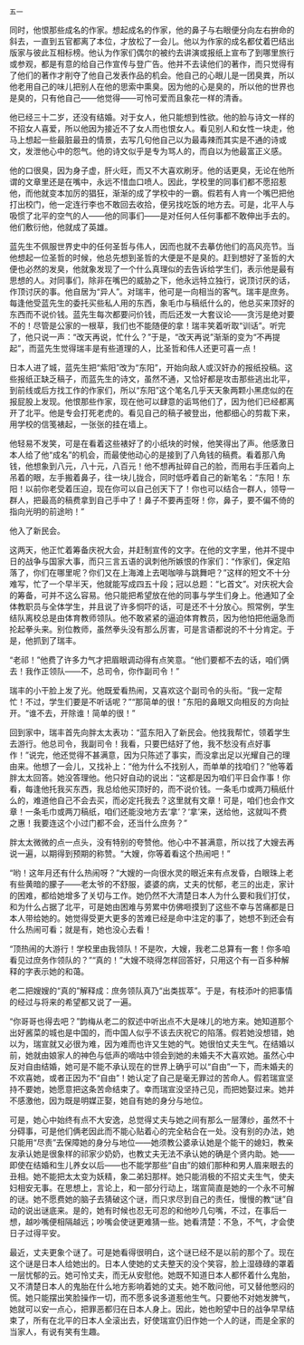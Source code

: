     五一 

   同时，他恨那些成名的作家。想起成名的作家，他的鼻子与右眼便分向左右拚命的斜去，一直到五官都离了本位，才放松了一会儿。他以为作家的成名都仗着巴结出版家与彼此互相标榜。他认为作家们偶尔的被约去讲演或报纸上宣布了到哪里旅行或参观，都是有意的给自己作宣传与登广告。他并不去读他们的著作，而只觉得有了他们的著作才削夺了他自己发表作品的机会。他自己的心眼儿是一团臭粪，所以他老用自己的味儿把别人在他的思索中熏臭。因为他的心是臭的，所以他的世界也是臭的，只有他自己——他觉得——可怜可爱而且象花一样的清香。

   他已经三十二岁，还没有结婚。对于女人，他只能想到性欲。他的脸与诗文一样的不招女人喜爱，所以他因为接近不了女人而也恨女人。看见别人和女性一块走，他马上想起一些最脏最丑的情景，去写几句他自己以为最毒辣而其实是不通的诗或文，发泄他心中的怨气。他的诗文似乎是专为骂人的，而自以为他最富正义感。

   他的口很臭，因为身子虚，肝火旺，而又不大喜欢刷牙。他的话更臭，无论在他所谓的文章里还是在嘴中，永远不惜血口喷人。因此，学校里的同事们都不愿招惹他，而他就变本加厉的猖狂，渐渐的成了学校中的一霸。假若有人肯一个嘴巴把他打出校门，他一定连行李也不敢回去收拾，便另找吃饭的地方去。可是，北平人与吸惯了北平的空气的人——他的同事们——是对任何人任何事都不敢伸出手去的。他们敷衍他，他就成了英雄。

   蓝先生不佩服世界史中的任何圣哲与伟人，因而也就不去摹仿他们的高风亮节。当他想起一位圣哲的时候，他总先想到圣哲的大便是不是臭的。赶到想好了圣哲的大便也必然的发臭，他就象发现了一个什么真理似的去告诉给学生们，表示他是最有思想的人。对同事们，除非在嘴巴的威胁之下，他永远特立独行，说顶讨厌的话，作顶讨厌的事。他自居为“异人”。对瑞丰，他可是一向相当的客气。瑞丰是庶务。每逢他受蓝先生的委托买些私人用的东西，象毛巾与稿纸什么的，他总买来顶好的东西而不说价钱。蓝先生每次都要问价钱，而后还发一大套议论——贪污是绝对要不的！尽管是公家的一根草，我们也不能随便的拿！瑞丰笑着听取“训话”。听完了，他只说一声：“改天再说，忙什么？”于是，“改天再说”渐渐的变为“不再提起”，而蓝先生觉得瑞丰是有些道理的人，比圣哲和伟人还更可喜一点！

   日本人进了城，蓝先生把“紫阳”改为“东阳”，开始向敌人或汉奸办的报纸投稿。这些报纸正缺乏稿子，而蓝先生的诗文，虽然不通，又恰好都是攻击那些逃出北平，到前线或后方找工作的作家们，所以“东阳”这个笔名几乎天天象两颗小黑痣似的在报屁股上发现。他恨那些作家，现在他可以肆意的诟骂他们了，因为他们已经都离开了北平。他是专会打死老虎的。看见自己的稿子被登出，他都细心的剪裁下来，用学校的信笺裱起，一张张的挂在墙上。

   他轻易不发笑，可是在看着这些裱好了的小纸块的时候，他笑得出了声。他感激日本人给了他“成名”的机会，而最使他动心的是接到了八角钱的稿费。看着那八角钱，他想象到八元，八十元，八百元！他不想再扯碎自己的脸，而用右手压着向上吊着的眼，左手搬着鼻子，往一块儿拢合，同时低呼着自己的新笔名：“东阳！东阳！以前你老受着压迫，现在你可以自己创天下了！你也可以结合一群人，领导一群人，把最高的稿费拿到自己手中了！鼻子不要再歪呀！你，鼻子，要不偏不倚的指向光明的前途哟！”

   他入了新民会。

   这两天，他正忙着筹备庆祝大会，并赶制宣传的文字。在他的文字里，他并不提中日的战争与国家大事，而只三言五语的讽刺他所嫉恨的作家们：“作家们，保定陷落了，你们在哪里呢？你们又在上海滩上去喝咖啡与跳舞吧？”这样的短文不十分难写，忙了一个早半天，他就能写成四五十段；冠以总题：“匕首文”。对庆祝大会的筹备，可并不这么容易。他只能把希望放在他的同事与学生们身上。他通知了全体教职员与全体学生，并且说了许多恫吓的话，可是还不十分放心。照常例，学生结队离校总是由体育教师领队。他不敢紧紧的逼迫体育教员，因为他怕把他逼急而抡起拳头来。别位教师，虽然拳头没有那么厉害，可是言语都说的不十分肯定。于是，他抓到了瑞丰。

   “老祁！”他费了许多力气才把眉眼调动得有点笑意。“他们要都不去的话，咱们俩去！我作正领队——不，总司令，你作副司令！”

   瑞丰的小干脸上发了光。他既爱看热闹，又喜欢这个副司令的头衔。“我一定帮忙！不过，学生们要是不听话呢？”“那简单的很！”东阳的鼻眼又向相反的方向扯开。“谁不去，开除谁！简单的很！”

   回到家中，瑞丰首先向胖太太表功：“蓝东阳入了新民会。他找我帮忙，领着学生去游行。他总司令，我副司令！我看，只要巴结好了他，我不愁没有点好事作！”说完，他还觉得不甚满意，因为只陈述了事实，而没拿出足以光耀自己的理由来。他想了一会儿，又找补上：“他为什么不找别人，而单单的找咱们？”他等着胖太太回答。她没答理他。他只好自动的说出：“这都是因为咱们平日会作事！你看，每逢他托我买东西，我总给他买顶好的，而不说价钱。一条毛巾或两刀稿纸什么的，难道他自己不会去买，而必定托我去？这里就有文章！可是，咱们也会作文章！一条毛巾或两刀稿纸，咱们还能没地方去‘拿’？‘拿’来，送给他，这就叫不费之惠！我要连这个小过门都不会，还当什么庶务？”

   胖太太微微的点一点头，没有特别的夸赞他。他心中不甚满意，所以找了大嫂去再说一遍，以期得到预期的称赞。“大嫂，你等着看这个热闹吧！”

   “哟！这年月还有什么热闹呀？”大嫂的一向很水灵的眼近来有点发昏，白眼珠上老有些黄暗的朦子——老太爷的不舒服，婆婆的病，丈夫的忧郁，老三的出走，家计的困难，都给她增多了关切与工作。她仍然不大清楚日本人为什么要和我们打仗，和为什么占据了北平，可是她由困难与劳累中仿佛咂摸到了这些不幸与苦痛都是日本人带给她的。她觉得受更大更多的苦难已经是命中注定的事了，她想不到还会有什么热闹可看；就是有，她也没心去看！

   “顶热闹的大游行！学校里由我领队！不是吹，大嫂，我老二总算有一套！你多咱看见过庶务作领队的？”“真的！”大嫂不晓得怎样回答好，只用这个有一百多种解释的字表示她的和蔼。

   老二把嫂嫂的“真的”解释成：庶务领队真乃“出类拔萃”。于是，有枝添叶的把事情的经过与将来的希望都又说了一遍。

   “你哥哥也得去吧？”韵梅从老二的叙述中听出点不大是味儿的地方来。她知道那个出好酱菜的城也是中国的，而中国人似乎不该去庆祝它的陷落。假若她没想错，她以为，瑞宣就又必很为难，因为难而也许又生她的气。她很怕丈夫生气。在结婚以前，她就由娘家人的神色与低声的嘀咕中领会到她的未婚夫不大喜欢她。虽然心中反对自由结婚，她可是不能不承认现在的世界上确乎可以“自由”一下，而未婚夫的不欢喜她，或者正因为不“自由”！她认定了自己是毫无罪过的苦命人。假若瑞宣坚持不要她，她愿意把这条苦命结束了。幸而瑞宣没坚持己见，而把她娶过来。她并不感激他，因为既是明媒正娶，她自有她的身分与地位。

   可是，她心中始终有点不大安逸，总觉得丈夫与她之间有那么一层薄纱，虽然不十分碍事，可是他们俩老因此而不能心贴着心的完全粘合在一处。没有别的办法，她只能用“尽责”去保障她的身分与地位——她须教公婆承认她是个能干的媳妇，教亲友承认她是很象样的祁家少奶奶，也教丈夫无法不承认她的确是个贤内助。她——即使在结婚和生儿养女以后——也不能学那些“自由”的娘们那种和男人眉来眼去的丑相。她不能把太太变为妖精，象二弟妇那样。她只能消极的不招丈夫生气，使夫妇相安无事。在思想上，言论上，和一部分行动上，瑞宣简直是她的一个永不可解的谜。她不愿费她的脑子去猜破这个谜，而只求尽到自己的责任，慢慢的教“谜”自动的说出谜底来。是的，她有时候也忍无可忍的和他吵几句嘴，不过，在事后一想，越吵嘴便相隔越远；吵嘴会使谜更难猜一些。她看清楚：不急，不气，才会使日子过得平安。

   最近，丈夫更象个谜了。可是她看得很明白，这个谜已经不是以前的那个了。现在这个谜是日本人给她出的。日本人使她的丈夫整天的没个笑容，脸上湿碌碌的罩着一层忧郁的云。她可怜丈夫，而无从安慰他。她既不知道日本人都怀着什么鬼胎，又不清楚日本人的鬼胎在什么地方影响着她的丈夫。她不敢问他，可又替他憋闷的慌。她只能摆出笑脸操作一切，而不愿多说多道惹他生气。只要他不对她发脾气，她就可以安一点心，把罪恶都归在日本人身上。因此，她也盼望中日的战争早早结束了，所有在北平的日本人全滚出去，好使瑞宣仍旧作她一个人的谜，而是全家的当家人，有说有笑有生趣。

